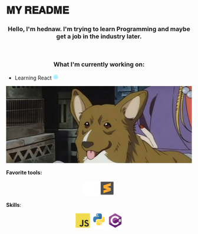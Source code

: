 # 𝐌𝐘 𝐑𝐄𝐀𝐃𝐌𝐄

<h3 align="center"> Hello, I'm hednaw. I'm trying to learn Programming and maybe get a job in the industry later.</h3>
 <br>
<h3 align="center"> What I'm currently working on:</h3>

- Learning React <img src="img/react-original.svg" width="15">


<p align="center"><img src="img/ein_be_cute.jpg"></img></p>

**Favorite tools:** <p align="center"> <img src="img/github-original.svg" alt="github" width="40" height="40"/> <img src="img/sublimetext-original.svg" alt="sublime text" width="40" height="40"/> </p>

**Skills**: <p align="center"> <img src="img/javascript-original.svg" alt="javascript" width="40" height="40"/> <img src="img/python-original.svg" alt="python" width="40" height="40"/> <img src="img/csharp-original.svg" alt="C#" width="40" height="40"/></p>
